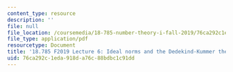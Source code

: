 ```yaml
---
content_type: resource
description: ''
file: null
file_location: /coursemedia/18-785-number-theory-i-fall-2019/76ca292c1eda918da76c88bdbc1c91dd_MIT18_785F19_lec6.pdf
file_type: application/pdf
resourcetype: Document
title: '18.785 F2019 Lecture 6: Ideal norms and the Dedekind-Kummer theorem'
uid: 76ca292c-1eda-918d-a76c-88bdbc1c91dd
---
```

